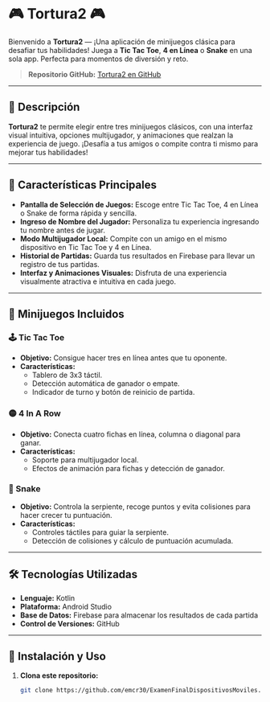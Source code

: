 # 🎮 **Tortura2** 🎮
Bienvenido a **Tortura2** — ¡Una aplicación de minijuegos clásica para desafiar tus habilidades! Juega a **Tic Tac Toe**, **4 en Línea** o **Snake** en una sola app. Perfecta para momentos de diversión y reto.

> **Repositorio GitHub:** [Tortura2 en GitHub](https://github.com/emcr30/ExamenFinalDispositivosMoviles)

---

## 📲 **Descripción**

**Tortura2** te permite elegir entre tres minijuegos clásicos, con una interfaz visual intuitiva, opciones multijugador, y animaciones que realzan la experiencia de juego. ¡Desafía a tus amigos o compite contra ti mismo para mejorar tus habilidades!

---

## 🚀 **Características Principales**

- **Pantalla de Selección de Juegos:** Escoge entre Tic Tac Toe, 4 en Línea o Snake de forma rápida y sencilla.
- **Ingreso de Nombre del Jugador:** Personaliza tu experiencia ingresando tu nombre antes de jugar.
- **Modo Multijugador Local:** Compite con un amigo en el mismo dispositivo en Tic Tac Toe y 4 en Línea.
- **Historial de Partidas:** Guarda tus resultados en Firebase para llevar un registro de tus partidas.
- **Interfaz y Animaciones Visuales:** Disfruta de una experiencia visualmente atractiva e intuitiva en cada juego.

---

## 🎲 **Minijuegos Incluidos**

### 🕹️ Tic Tac Toe
- **Objetivo:** Consigue hacer tres en línea antes que tu oponente.
- **Características:**
  - Tablero de 3x3 táctil.
  - Detección automática de ganador o empate.
  - Indicador de turno y botón de reinicio de partida.

### 🟡 4 In A Row
- **Objetivo:** Conecta cuatro fichas en línea, columna o diagonal para ganar.
- **Características:**
  - Soporte para multijugador local.
  - Efectos de animación para fichas y detección de ganador.

### 🐍 Snake
- **Objetivo:** Controla la serpiente, recoge puntos y evita colisiones para hacer crecer tu puntuación.
- **Características:**
  - Controles táctiles para guiar la serpiente.
  - Detección de colisiones y cálculo de puntuación acumulada.

---

## 🛠️ **Tecnologías Utilizadas**

- **Lenguaje:** Kotlin
- **Plataforma:** Android Studio
- **Base de Datos:** Firebase para almacenar los resultados de cada partida
- **Control de Versiones:** GitHub

---

## 🚧 **Instalación y Uso**

1. **Clona este repositorio:**
   ```bash
   git clone https://github.com/emcr30/ExamenFinalDispositivosMoviles.git
